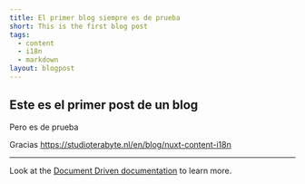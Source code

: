 ```yaml
---
title: El primer blog siempre es de prueba
short: This is the first blog post
tags:
  - content
  - i18n
  - markdown
layout: blogpost
---
```

## Este es el primer post de un blog

Pero es de prueba

Gracias https://studioterabyte.nl/en/blog/nuxt-content-i18n

---

Look at the [Document Driven documentation](https://content.nuxtjs.org/guide/writing/document-driven) to learn more.
